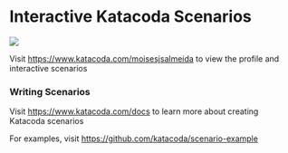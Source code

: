 # Interactive Katacoda Scenarios

[![](http://shields.katacoda.com/katacoda/moisesjsalmeida/count.svg)](https://www.katacoda.com/moisesjsalmeida "Get your profile on Katacoda.com")

Visit https://www.katacoda.com/moisesjsalmeida to view the profile and interactive scenarios

### Writing Scenarios
Visit https://www.katacoda.com/docs to learn more about creating Katacoda scenarios

For examples, visit https://github.com/katacoda/scenario-example
